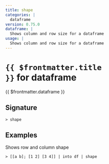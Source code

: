 ```yaml
---
title: shape
categories: |
  dataframe
version: 0.75.0
dataframe: |
  Shows column and row size for a dataframe
usage: |
  Shows column and row size for a dataframe
---
```


# <code>{{ $frontmatter.title }}</code> for dataframe

<div class='command-title'>{{ $frontmatter.dataframe }}</div>

## Signature

```> shape ```

## Examples

Shows row and column shape
```shell
> [[a b]; [1 2] [3 4]] | into df | shape
```
